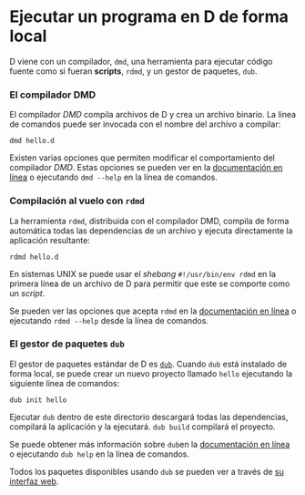 # Ejecutar un programa en D de forma local

D viene con un compilador, `dmd`, una herramienta para ejecutar código fuente
como si fueran __scripts__, `rdmd`, y un gestor de paquetes, `dub`.

### El compilador DMD

El compilador *DMD* compila archivos de D y crea un archivo binario. La línea de
comandos puede ser invocada con el nombre del archivo a compilar:

    dmd hello.d

Existen varias opciones que permiten modificar el comportamiento del compilador *DMD*.
Estas opciones se pueden ver en la [documentación en línea](https://dlang.org/dmd.html#switches)
o ejecutando `dmd --help` en la línea de comandos.

### Compilación __al vuelo__ con `rdmd`

La herramienta `rdmd`, distribuida con el compilador DMD, compila de forma automática todas las
dependencias de un archivo y ejecuta directamente la aplicación resultante:

    rdmd hello.d

En sistemas UNIX se puede usar el _shebang_ `#!/usr/bin/env rdmd` en la primera línea de un
archivo de D para permitir que este se comporte como un _script_.

Se pueden ver las opciones que acepta `rdmd` en la [documentación en línea](https://dlang.org/rdmd.html)
o ejecutando `rdmd --help` desde la línea de comandos.

### El gestor de paquetes `dub`

El gestor de paquetes estándar de D es [`dub`](http://code.dlang.org). Cuando `dub` está
instalado de forma local, se puede crear un nuevo proyecto llamado `hello` ejecutando la
siguiente línea de comandos:

    dub init hello

Ejecutar `dub` dentro de este directorio descargará todas las dependencias, compilará la
aplicación y la ejecutará. `dub build` compilará el proyecto.

Se puede obtener más información sobre `dub`en la [documentación en línea](https://code.dlang.org/docs/commandline)
o ejecutando `dub help` en la línea de comandos.

Todos los paquetes disponibles usando `dub` se pueden ver a través de [su interfaz web](https://code.dlang.org).
